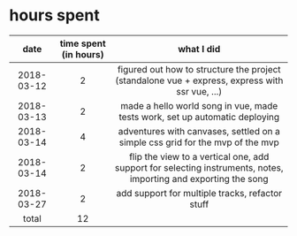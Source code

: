 # hours spent

|    date    | time spent (in hours) |                                                   what I did                                                    |
| :--------: | :-------------------: | :-------------------------------------------------------------------------------------------------------------: |
| 2018-03-12 |           2           |         figured out how to structure the project (standalone vue + express, express with ssr vue, ...)          |
| 2018-03-13 |           2           |                   made a hello world song in vue, made tests work, set up automatic deploying                   |
| 2018-03-14 |           4           |                  adventures with canvases, settled on a simple css grid for the mvp of the mvp                  |
| 2018-03-14 |           2           | flip the view to a vertical one, add support for selecting instruments, notes, importing and exporting the song |
| 2018-03-27 |           2           |                                 add support for multiple tracks, refactor stuff                                 |
|   total    |          12           |                                                                                                                 |
